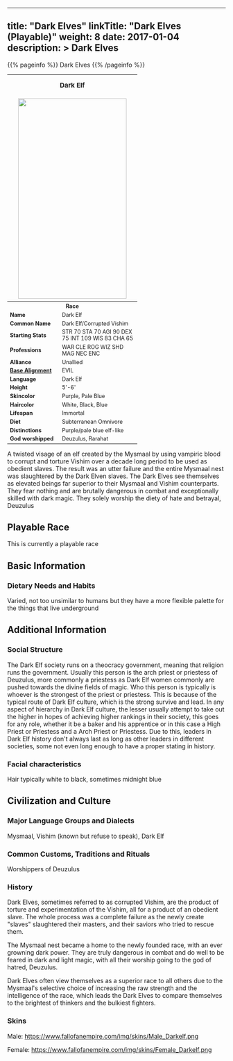 
---
title: "Dark Elves"
linkTitle: "Dark Elves (Playable)"
weight: 8
date: 2017-01-04
description: >
 Dark Elves
---

{{% pageinfo %}}
Dark Elves
{{% /pageinfo %}}

<table class="infobox" style="font-size:89%; width:300px;">
<tbody>
<tr><th colspan="2" class="color1" style="font-size:120%; padding:1em;">Dark Elf</th></tr>
<tr style="text-align:center;"><td colspan="2" style="padding:0.5em;"><img src="https://www.fallofanempire.com/img/races/darkelf.png" width="250" height="461"></td></tr>
<tr><th colspan="2" class="color1">Race</th></tr>
<tr><td style="width:40%;"> <b>Name</b></td><td style="width:60%;">Dark Elf</td></tr>
<tr><td> <b>Common Name</b></td><td>Dark Elf/Corrupted Vishim</td></tr>
<tr><td> <b>Starting Stats</b></td><td>STR 70 STA 70 AGI 90 DEX 75 INT 109 WIS 83 CHA 65</td></tr>
<tr><td> <b>Professions</b></td><td>WAR CLE ROG WIZ SHD MAG NEC ENC</td></tr>
<tr><td> <b>Alliance</b></td><td>Unallied</td></tr>
<tr><td> <b><a href="/wiki/Base_Alignment" title="Base Alignment">Base Alignment</a></b></td><td>EVIL</td></tr>
<tr><td> <b>Language</b></td><td>Dark Elf</td></tr>
<tr><td> <b>Height</b></td><td>5'-6'</td></tr>
<tr><td> <b>Skincolor</b></td><td>Purple, Pale Blue</td></tr>
<tr><td> <b>Haircolor</b></td><td>White, Black, Blue</td></tr>
<tr><td> <b>Lifespan</b></td><td>Immortal</td></tr>
<tr><td> <b>Diet</b></td><td>Subterranean Omnivore</td></tr>
<tr><td> <b>Distinctions</b></td><td>Purple/pale blue elf-like</td></tr>
<tr><td> <b>God worshipped</b></td><td>Deuzulus, Rarahat</td></tr>
</tbody>
</table>

A twisted visage of an elf created by the Mysmaal by using vampiric blood to corrupt and torture Vishim over a decade long period to be used as obedient slaves. The result was an utter failure and the entire Mysmaal nest was slaughtered by the Dark Elven slaves. The Dark Elves see themselves as elevated beings far superior to their Mysmaal and Vishim counterparts. They fear nothing and are brutally dangerous in combat and exceptionally skilled with dark magic. They solely worship the diety of hate and betrayal, Deuzulus

## Playable Race

This is currently a playable race

## Basic Information

### Dietary Needs and Habits

Varied, not too unsimilar to humans but they have a more flexible palette for the things that live underground

## Additional Information

### Social Structure

The Dark Elf society runs on a theocracy government, meaning that religion runs the government. Usually this person is the arch priest or priestess of Deuzulus, more commonly a priestess as Dark Elf women commonly are pushed towards the divine fields of magic. Who this person is typically is whoever is the strongest of the priest or priestess. This is because of the typical route of Dark Elf culture, which is the strong survive and lead. In any aspect of hierarchy in Dark Elf culture, the lesser usually attempt to take out the higher in hopes of achieving higher rankings in their society, this goes for any role, whether it be a baker and his apprentice or in this case a High Priest or Priestess and a Arch Priest or Priestess. Due to this, leaders in Dark Elf history don't always last as long as other leaders in different societies, some not even long enough to have a proper stating in history.

### Facial characteristics

Hair typically white to black, sometimes midnight blue

## Civilization and Culture

### Major Language Groups and Dialects

Mysmaal, Vishim (known but refuse to speak), Dark Elf

### Common Customs, Traditions and Rituals

Worshippers of Deuzulus

### History

Dark Elves, sometimes referred to as corrupted Vishim, are the product of torture and experimentation of the Vishim, all for a product of an obedient slave. The whole process was a complete failure as the newly create "slaves" slaughtered their masters, and their saviors who tried to rescue them.

The Mysmaal nest became a home to the newly founded race, with an ever growning dark power. They are truly dangerous in combat and do well to be feared in dark and light magic, with all their worship going to the god of hatred, Deuzulus.

Dark Elves often view themselves as a superior race to all others due to the Mysmaal's selective choice of increasing the raw strength and the intelligence of the race, which leads the Dark Elves to compare themselves to the brightest of thinkers and the bulkiest fighters.

### Skins

Male: https://www.fallofanempire.com/img/skins/Male_Darkelf.png

Female: https://www.fallofanempire.com/img/skins/Female_Darkelf.png

